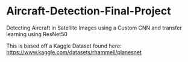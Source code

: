 # Aircraft-Detection-Final-Project
Detecting Aircraft in Satellite Images using a Custom CNN and transfer learning using ResNet50

This is based off a Kaggle Dataset found here: https://www.kaggle.com/datasets/rhammell/planesnet
